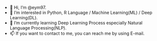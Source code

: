 - 👋 Hi, I’m @eym97.
- 👀 I’m interested in Python, R Language / Machine Learning(ML) / Deep Learning(DL).
- 🌱 I’m currently learning Deep Learning Process especially Natural Language Processing(NLP).
- 📫 If you want to contact to me, you can reach me by using E-mail.

<!---
eym97/eym97 is a ✨ special ✨ repository because its `README.md` (this file) appears on your GitHub profile.
You can click the Preview link to take a look at your changes.
--->
